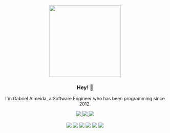 <div align="center">
  <img style="width: 16em; height: auto" src="https://cdn.pixabay.com/photo/2023/02/22/04/52/ai-generated-7805695_960_720.jpg" />


  ### Hey! 👋

  I'm Gabriel Almeida, a Software Engineer who has been programming since 2012.
  
  <a href="https://www.linkedin.com/in/gabriel-almeida-a8b9a286/" target="_blank">
    <img src="https://img.shields.io/badge/-Gabriel Almeida-blue?style=flat&logo=Linkedin&logoColor=white" />
  </a>
  <a href="mailto:gabrielgqa@gmail.com" target="_blank">
    <img src="https://img.shields.io/badge/-gabrielgqa-c14438?style=flat&logo=Gmail&logoColor=white" />
  </a>
  <img src="https://img.shields.io/github/followers/gabrielgqa?style=social" />
  <br><br>
  <img src="https://img.shields.io/badge/node.js-6DA55F?style=for-the-badge&logo=node.js&logoColor=white" />
  <img src="https://img.shields.io/badge/react-%230175C2.svg?style=for-the-badge&logo=react&logoColor=white" />
  <img src="https://img.shields.io/badge/javascript-%23323330.svg?style=for-the-badge&logo=javascript&logoColor=%23F7DF1E" />
  <img src="https://img.shields.io/badge/typescript-%23007ACC.svg?style=for-the-badge&logo=typescript&logoColor=white" />
  <img src="https://img.shields.io/badge/php-%23777BB4.svg?style=for-the-badge&logo=php&logoColor=white" />
  <img src="https://img.shields.io/badge/ruby-%23CC342D.svg?style=for-the-badge&logo=ruby&logoColor=white" />
  
</div>
